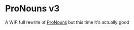 # ProNouns v3
A WIP full rewrite of [ProNouns](https://github.com/lucypoulton/pronouns) but this time it's actually good
